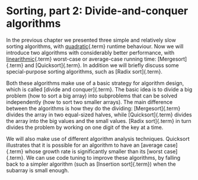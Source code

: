 
# Sorting, part 2: Divide-and-conquer algorithms

In the previous chapter we presented three simple and relatively slow sorting algorithms, with [quadratic](#quadratic-growth-rate){.term} runtime behaviour.
Now we will introduce two algorithms with considerably better performance, with [linearithmic](#linearithmic-growth-rate){.term} worst-case or average-case running time: [Mergesort]{.term} and [Quicksort]{.term}.
In addition we will briefly discuss some special-purpose sorting algorithms, such as [Radix sort]{.term}.

Both these algorithms make use of a basic strategy for algorithm design, which is called [divide and conquer]{.term}.
The basic idea is to divide a big problem (how to sort a big array) into subproblems that can be solved independently (how to sort two smaller arrays).
The main difference between the algorithms is how they do the dividing:
[Mergesort]{.term} divides the array in two equal-sized halves, while
[Quicksort]{.term} divides the array into the big values and the small values.
[Radix sort]{.term} in turn divides the problem by working on one digit of the key at a time.

We will also make use of different algorithm analysis techniques.
Quicksort illustrates that it is possible for an algorithm to have an [average case]{.term} whose growth rate is significantly smaller than its [worst case]{.term}.
We can use code tuning to improve these algorithms, by falling back to a simpler algorithm (such as [Insertion sort]{.term}) when the subarray is small enough.
